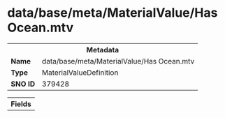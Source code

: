 <h1>data/base/meta/MaterialValue/Has Ocean.mtv</h1><table><tr><th colspan="100%">Metadata</th></tr><tr><td><b>Name</b></td><td>data/base/meta/MaterialValue/Has Ocean.mtv</td></tr><tr><td><b>Type</b></td><td>MaterialValueDefinition</td></tr><tr><td><b>SNO ID</b></td><td>379428</td></tr></table>

<table><tr><th colspan="100%">Fields</th></tr></table>

